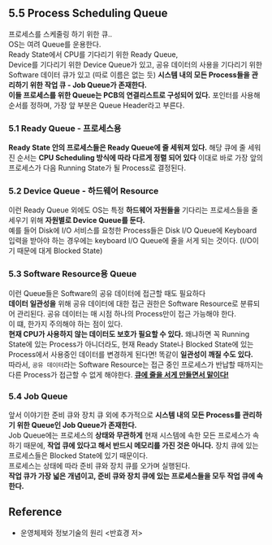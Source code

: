 ## 5.5 Process Scheduling Queue
프로세스를 스케줄링 하기 위한 큐.. <br>
OS는 여려 Queue를 운용한다. <br>
Ready State에서 CPU를 기다리기 위한 Ready Queue, <br>
Device를 기다리기 위한 Device Queue가 있고, 공유 데이터의 사용을 기다리기 위한 Software 데이터 큐가 있고 (따로 이름은 없는 듯) **시스템 내의 모든 Process들을 관리하기 위한 작업 큐 - Job Queue가 존재한다.** <Br>
**이들 프로세스를 위한 Queue는 PCB의 연결리스트로 구성되어 있다.** 포인터를 사용해 순서를 정하며, 가장 앞 부분은 Queue Header라고 부른다. <Br>

### 5.1 Ready Queue - 프로세스용
**Ready State 안의 프로세스들은 Ready Queue에 줄 세워져 있다.** 해당 큐에 줄 세워진 순서는 **CPU Scheduling 방식에 따라 다르게 정렬 되어 있다** 이대로 바로 가장 앞의 프로세스가 다음 Running State가 될 Process로 결정된다. <br>

### 5.2 Device Queue - 하드웨어 Resource
이런 Ready Queue 외에도 OS는 특정 **하드웨어 자원들을** 기다리는 프로세스들을 줄 세우기 위해 **자원별로 Device Queue를 둔다.** <br>
예를 들어 Disk에 I/O 서비스를 요청한 Process들은 Disk I/O Queue에 Keyboard 입력을 받아야 하는 경우에는 keyboard I/O Queue에 줄을 서게 되는 것이다. (I/O이기 때문에 대게 Blocked State)

### 5.3 Software Resource용 Queue
이런 Queue들은 Software의 공유 데이터에 접근할 때도 필요하다 <br>
**데이터 일관성을** 위해 공유 데이터에 대한 접근 권한은 Software Resource로 분류되어 관리된다. 공유 데이터는 매 시점 하나의 Process만이 접근 가능해야 한다. <br>
이 떄, 한가지 주의해야 하는 점이 있다. <Br>
**현재 CPU가 사용하지 않는 데이터도 보호가 필요할 수 있다.** 왜냐하면 꼭 Running State에 있는 Process가 아니더라도, 현재 Ready State나 Blocked State에 있는 Process에서 사용중인 데이터를 변경하게 된다면! 똑같이 **일관성이 깨질 수도 있다.** <Br>
따라서, `공유 데이터`라는 Software Resource는 접근 중인 프로세스가 반납할 때까지는 다른 Process가 접근할 수 없게 해야한다. <U>**큐에 줄을 서게 만들면서 말이다!**</U> <br>


### 5.4 Job Queue
앞서 이야기한 준비 큐와 장치 큐 외에 추가적으로 **시스템 내의 모든 Process를 관리하기 위한 Queue인 Job Queue가 존재한다.** <br>
Job Queue에는 프로세스의 **상태와 무관하게** 현재 시스템에 속한 모든 프로세스가 속하기 때문에, **작업 큐에 있다고 해서 반드시 메모리를 가진 것은 아니다.**
장치 큐에 있는 프로세스들은 Blocked State에 있기 때문이다. <br>
프로세스는 상태에 따라 준비 큐와 장치 큐를 오가며 실행된다. <Br>
**작업 큐가 가장 넓은 개념이고, 준비 큐와 장치 큐에 있는 프로세스들을 모두 작업 큐에 속한다.** <br>

## Reference
- 운영체제와 정보기술의 원리 <반효경 저>  
